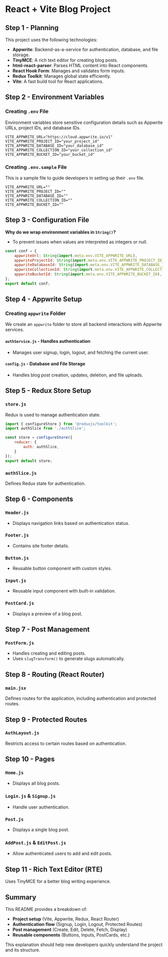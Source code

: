 # React + Vite Blog Project

## Step 1 - Planning
This project uses the following technologies:
- **Appwrite**: Backend-as-a-service for authentication, database, and file storage.
- **TinyMCE**: A rich text editor for creating blog posts.
- **html-react-parser**: Parses HTML content into React components.
- **React Hook Form**: Manages and validates form inputs.
- **Redux Toolkit**: Manages global state efficiently.
- **Vite**: A fast build tool for React applications.

## Step 2 - Environment Variables
### Creating `.env` File
Environment variables store sensitive configuration details such as Appwrite URLs, project IDs, and database IDs.

```
VITE_APPWRITE_URL="https://cloud.appwrite.io/v1"
VITE_APPWRITE_PROJECT_ID="your_project_id"
VITE_APPWRITE_DATABASE_ID="your_database_id"
VITE_APPWRITE_COLLECTION_ID="your_collection_id"
VITE_APPWRITE_BUCKET_ID="your_bucket_id"
```

### Creating `.env.sample` File
This is a sample file to guide developers in setting up their `.env` file.

```
VITE_APPWRITE_URL=""
VITE_APPWRITE_PROJECT_ID=""
VITE_APPWRITE_DATABASE_ID=""
VITE_APPWRITE_COLLECTION_ID=""
VITE_APPWRITE_BUCKET_ID=""
```

## Step 3 - Configuration File
**Why do we wrap environment variables in `String()`?**
- To prevent issues when values are interpreted as integers or null.

```js
const conf = {
    appwriteUrl: String(import.meta.env.VITE_APPWRITE_URL),
    appwriteProjectId: String(import.meta.env.VITE_APPWRITE_PROJECT_ID),
    appwriteDatabaseId: String(import.meta.env.VITE_APPWRITE_DATABASE_ID),
    appwriteCollectionId: String(import.meta.env.VITE_APPWRITE_COLLECTION_ID),
    appwriteBucketId: String(import.meta.env.VITE_APPWRITE_BUCKET_ID),
};
export default conf;
```

## Step 4 - Appwrite Setup
### Creating `appwrite` Folder
We create an `appwrite` folder to store all backend interactions with Appwrite services.

#### `authService.js` - Handles authentication
- Manages user signup, login, logout, and fetching the current user.

#### `config.js` - Database and File Storage
- Handles blog post creation, updates, deletion, and file uploads.

## Step 5 - Redux Store Setup
### `store.js`
Redux is used to manage authentication state.

```js
import { configureStore } from '@reduxjs/toolkit';
import authSlice from './authSlice';

const store = configureStore({
    reducer: {
        auth: authSlice,
    }
});
export default store;
```

### `authSlice.js`
Defines Redux state for authentication.

## Step 6 - Components
### `Header.js`
- Displays navigation links based on authentication status.

### `Footer.js`
- Contains site footer details.

### `Button.js`
- Reusable button component with custom styles.

### `Input.js`
- Reusable input component with built-in validation.

### `PostCard.js`
- Displays a preview of a blog post.

## Step 7 - Post Management
### `PostForm.js`
- Handles creating and editing posts.
- Uses `slugTransform()` to generate slugs automatically.

## Step 8 - Routing (React Router)
### `main.jsx`
Defines routes for the application, including authentication and protected routes.

## Step 9 - Protected Routes
### `AuthLayout.js`
Restricts access to certain routes based on authentication.

## Step 10 - Pages
### `Home.js`
- Displays all blog posts.

### `Login.js` & `Signup.js`
- Handle user authentication.

### `Post.js`
- Displays a single blog post.

### `AddPost.js` & `EditPost.js`
- Allow authenticated users to add and edit posts.

## Step 11 - Rich Text Editor (RTE)
Uses TinyMCE for a better blog writing experience.

## Summary
This README provides a breakdown of:
- **Project setup** (Vite, Appwrite, Redux, React Router)
- **Authentication flow** (Signup, Login, Logout, Protected Routes)
- **Post management** (Create, Edit, Delete, Fetch, Display)
- **Reusable components** (Buttons, Inputs, PostCards, etc.)

This explanation should help new developers quickly understand the project and its structure.
